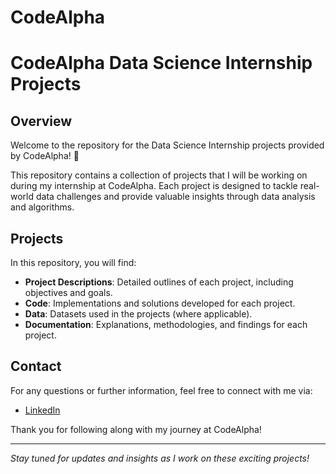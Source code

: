# CodeAlpha
# CodeAlpha Data Science Internship Projects

## Overview

Welcome to the repository for the Data Science Internship projects provided by CodeAlpha! 🚀

This repository contains a collection of projects that I will be working on during my internship at CodeAlpha. Each project is designed to tackle real-world data challenges and provide valuable insights through data analysis and algorithms.

## Projects

In this repository, you will find:

- **Project Descriptions**: Detailed outlines of each project, including objectives and goals.
- **Code**: Implementations and solutions developed for each project.
- **Data**: Datasets used in the projects (where applicable).
- **Documentation**: Explanations, methodologies, and findings for each project.


## Contact

For any questions or further information, feel free to connect with me via:

- [LinkedIn](https://www.linkedin.com/in/aditi-chandel-49114a2b5/)

Thank you for following along with my journey at CodeAlpha!

---

*Stay tuned for updates and insights as I work on these exciting projects!*
